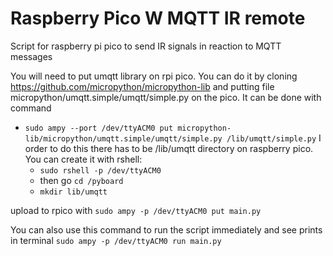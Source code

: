 # Raspberry Pico W MQTT IR remote
Script for raspberry pi pico to send IR signals in reaction to MQTT messages

You will need to put umqtt library on rpi pico. You can do it by cloning https://github.com/micropython/micropython-lib and putting file micropython/umqtt.simple/umqtt/simple.py on the pico. It can be done with command
- `sudo ampy --port /dev/ttyACM0 put micropython-lib/micropython/umqtt.simple/umqtt/simple.py /lib/umqtt/simple.py`
I order to do this there has to be /lib/umqtt directory on raspberry pico. You can create it with rshell:
  - `sudo rshell -p /dev/ttyACM0`
  - then go `cd /pyboard`
  - `mkdir lib/umqtt`

upload to rpico with 
`sudo ampy -p /dev/ttyACM0 put main.py`

You can also use this command to run the script immediately and see prints in terminal
`sudo ampy -p /dev/ttyACM0 run main.py`
